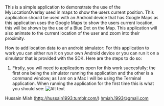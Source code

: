This is a simple application to demonstrate the use
of the MyLocationOverlay used in maps to show the
users current position. This application should be used with 
an Android device that has Google Maps as this application
uses the Google Maps to show the users current location, this
will be shown by the use of a Blue Dot on the Map. This application will also
animate to the current location of the user and zoom into their
proximity.

How to add location data to an android
simulator:
For this application to work you
can either run it on your own Android
device or you can run it on a simulator that is provided with
the SDK. Here are the steps to do so:
	
1. Firstly, you will need to applications open
for this work succesfully; the first one being the
simulator running the application and the other
is a command window; as I am on a Mac I will be using
the Terminal application. When running the
application for the first time this is what you
should see:
![Alt text](/Users/Hussain/Desktop)
	
Hussain Miah (http://hussain1993.tumblr.com/)
hmiah.1993@gmail.com 